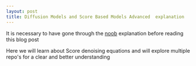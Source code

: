 ```yaml
---
layout: post
title: Diffusion Models and Score Based Models Advanced  explanation 
---
```


It is necessary to have gone through the [noob](2014-3-3-Noob-Score-Models.md) explanation before reading this blog post


Here we will learn about Score denoising equations and will explore multiple repo's for a clear and better understanding 